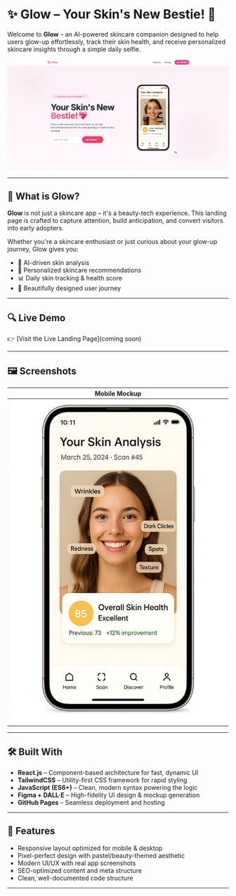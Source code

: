 # ✨ Glow – Your Skin's New Bestie! 💖

Welcome to **Glow** – an AI-powered skincare companion designed to help users glow-up effortlessly, track their skin health, and receive personalized skincare insights through a simple daily selfie.

![Glow App Landing Page](./public/landing-screenshot.png)

---

## 🌸 What is Glow?

**Glow** is not just a skincare app – it's a beauty-tech experience. This landing page is crafted to capture attention, build anticipation, and convert visitors into early adopters.

Whether you're a skincare enthusiast or just curious about your glow-up journey, Glow gives you:
- 🧠 AI-driven skin analysis
- 🧴 Personalized skincare recommendations
- 📊 Daily skin tracking & health score
- 📸 Beautifully designed user journey

---

## 🔍 Live Demo

👉 [Visit the Live Landing Page](coming soon)

---

## 🖼️ Screenshots

| Mobile Mockup |
|----------------|
|![Mockup](./public/landing-page.png) |

---

## 🛠️ Built With

- **React.js** – Component-based architecture for fast, dynamic UI  
- **TailwindCSS** – Utility-first CSS framework for rapid styling  
- **JavaScript (ES6+)** – Clean, modern syntax powering the logic  
- **Figma + DALL·E** – High-fidelity UI design & mockup generation  
- **GitHub Pages** – Seamless deployment and hosting  

---

## 🚀 Features

- Responsive layout optimized for mobile & desktop
- Pixel-perfect design with pastel/beauty-themed aesthetic
- Modern UI/UX with real app screenshots
- SEO-optimized content and meta structure
- Clean, well-documented code structure

---

